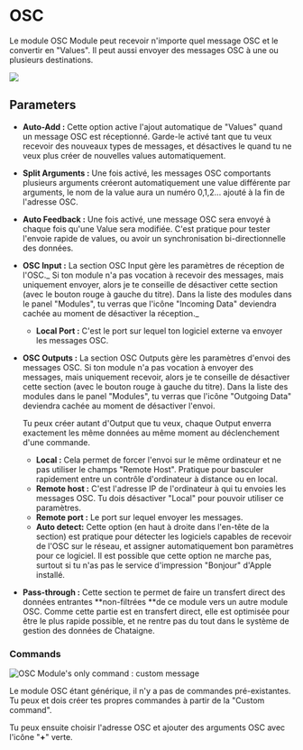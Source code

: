 # OSC

Le module OSC Module peut recevoir n'importe quel message  OSC et le convertir en "Values". Il peut aussi envoyer des messages OSC à une ou plusieurs destinations.

![](../../.gitbook/assets/osc.png)

## Parameters

* **Auto-Add :** Cette option active l'ajout automatique de "Values" quand un message OSC est réceptionné. Garde-le activé tant que tu veux recevoir des nouveaux types de messages, et désactives le quand tu ne veux plus créer de nouvelles values automatiquement.
* **Split Arguments :** Une fois activé, les messages OSC comportants plusieurs arguments créeront automatiquement une value différente par arguments, le nom de la value aura un numéro 0,1,2... ajouté à la fin de l'adresse OSC.
* **Auto Feedback :** Une fois activé, une message OSC sera envoyé à chaque fois qu'une Value sera modifiée. C'est pratique pour tester l'envoie rapide de values, ou avoir un synchronisation bi-directionnelle des données.
* **OSC Input :** La section OSC Input gère les paramètres de réception de l'OSC._ Si ton module n'a pas vocation à recevoir des messages, mais uniquement envoyer, alors je te conseille de désactiver cette section (avec le bouton rouge à gauche du titre). Dans la liste des modules dans le panel "Modules", tu verras que l'icône "Incoming Data" deviendra cachée au moment de désactiver la réception._
  * **Local Port :** C'est le port sur lequel ton logiciel externe va envoyer les messages OSC.
*   **OSC Outputs :** La section OSC Outputs gère les paramètres d'envoi des messages OSC.  Si ton module n'a pas vocation à envoyer des messages, mais uniquement recevoir, alors je te conseille de désactiver cette section (avec le bouton rouge à gauche du titre). Dans la liste des modules dans le panel "Modules", tu verras que l'icône "Outgoing Data" deviendra cachée au moment de désactiver l'envoi.

     Tu peux créer autant d'Output que tu veux, chaque Output enverra exactement les même données au même moment au déclenchement d'une commande.

    * **Local :** Cela permet de forcer l'envoi sur le même ordinateur et ne pas utiliser le champs "Remote Host". Pratique pour basculer rapidement entre un contrôle d'ordinateur à distance ou en local.
    * **Remote host :** C'est l'adresse IP de l'ordinateur à qui tu envoies les messages OSC. Tu dois désactiver "Local" pour pouvoir utiliser ce paramètres.
    * **Remote port :** Le port sur lequel envoyer les messages.
    * **Auto detect:** Cette option (en haut à droite dans l'en-tête de la section) est pratique pour détecter les logiciels capables de recevoir de l'OSC sur le réseau, et assigner automatiquement bon paramètres pour ce logiciel. Il est possible que cette option ne marche pas, surtout si tu n'as pas le service d'impression "Bonjour" d'Apple installé.
* **Pass-through :** Cette section te permet de faire un transfert direct des données entrantes **non-filtrées **de ce module vers un autre module OSC. Comme cette partie est en transfert direct, elle est optimisée pour être le plus rapide possible, et ne rentre pas du tout dans le système de gestion des données de Chataigne.

### Commands

![OSC Module's only command : custom message](../../.gitbook/assets/custommessage.png)

Le module OSC  étant générique, il n'y a pas de commandes pré-existantes. Tu peux et dois créer tes propres commandes à partir de la "Custom command".

Tu peux ensuite choisir l'adresse OSC et ajouter des arguments OSC avec l'icône "**+**" verte.
